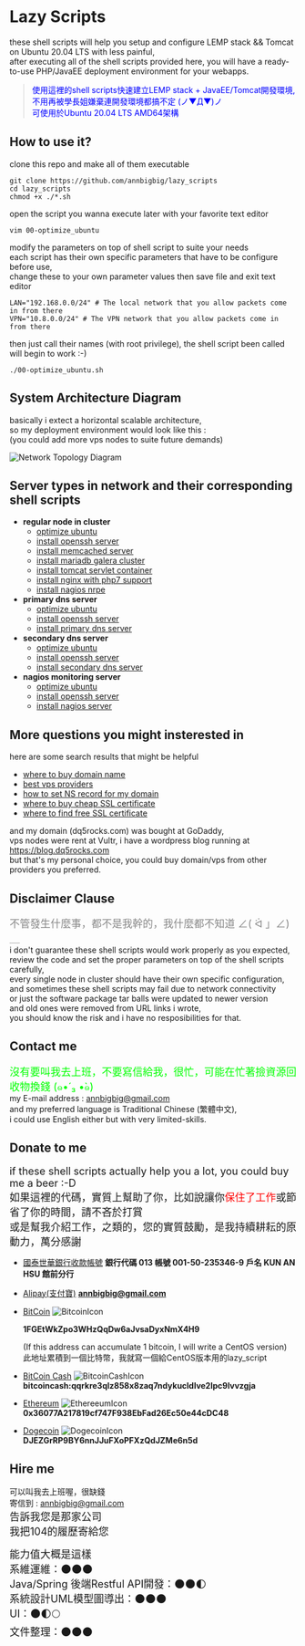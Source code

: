 # Lazy Scripts
these shell scripts will help you setup and configure LEMP stack && Tomcat on Ubuntu 20.04 LTS with less painful,  
after executing all of the shell scripts provided here, you will have a ready-to-use PHP/JavaEE deployment environment for your webapps.  
 > <font color=0000FF>使用這裡的shell scripts快速建立LEMP stack + JavaEE/Tomcat開發環境,  
   不用再被學長姐嫌棄連開發環境都搞不定 (ノ▼Д▼)ノ  
   可使用於Ubuntu 20.04 LTS AMD64架構</font>  


## How to use it?
clone this repo and make all of them executable
```
git clone https://github.com/annbigbig/lazy_scripts
cd lazy_scripts
chmod +x ./*.sh
```
open the script you wanna execute later with your favorite text editor
```
vim 00-optimize_ubuntu
```
modify the parameters on top of shell script to suite your needs <br />
each script has their own specific parameters that have to be configure before use, <br />
change these to your own parameter values then save file and exit text editor
```
LAN="192.168.0.0/24" # The local network that you allow packets come in from there  
VPN="10.8.0.0/24" # The VPN network that you allow packets come in from there
```
then just call their names (with root privilege), the shell script been called will begin to work :-)
```
./00-optimize_ubuntu.sh
```
## System Architecture Diagram
basically i extect a horizontal scalable architecture,  
so my deployment environment would look like this :  
(you could add more vps nodes to suite future demands)

![Network Topology Diagram](images/system_architecture_0.jpg?raw=true "Title")

## Server types in network and their corresponding shell scripts
* **regular node in cluster**
    - [optimize ubuntu](00-optimize_ubuntu.sh)
    - [install openssh server](10-install_openssh_server.sh)
    - [install memcached server](20-install_memcached_server.sh)
    - [install mariadb galera cluster](30-install_mariadb_server.sh)
    - [install tomcat servlet container](40-install_tomcat.sh)
    - [install nginx with php7 support](50-install_nginx_with_php_support.sh)
    - [install nagios nrpe](71-install_nagios_nrpe.sh)
* **primary dns server**
    - [optimize ubuntu](00-optimize_ubuntu.sh)
    - [install openssh server](10-install_openssh_server.sh)
    - [install primary dns server](60-install_primary_dns_server.sh)
* **secondary dns server**
    - [optimize ubuntu](00-optimize_ubuntu.sh)
    - [install openssh server](10-install_openssh_server.sh)
    - [install secondary dns server](61-install_secondary_dns_server.sh)
* **nagios monitoring server**
    - [optimize ubuntu](00-optimize_ubuntu.sh)
    - [install openssh server](10-install_openssh_server.sh)
    - [install nagios server](70-install_nagios_server.sh)

## More questions you might insterested in
here are some search results that might be helpful  
* [where to buy domain name](https://www.google.com.tw/search?q=where+to+buy+domain+name)  
* [best vps providers](https://www.google.com.tw/search?q=best+vps+providers)  
* [how to set NS record for my domain](https://www.google.com.tw/search?q=how+to+set+ns+record+for+my+domain)  
* [where to buy cheap SSL certificate](https://www.google.com.tw/search?q=where+to+buy+cheap+ssl+certificate)  
* [where to find free SSL certificate](https://www.google.com.tw/search?q=where+to+find+free+ssl+certificate)  

and my domain (dq5rocks.com) was bought at GoDaddy,  
vps nodes were rent at Vultr, i have a wordpress blog running at  
 https://blog.dq5rocks.com  
but that's my personal choice, you could buy domain/vps from other providers you preferred.

## Disclaimer Clause  
<font size=4 color=888888>不管發生什麼事，都不是我幹的，我什麼都不知道  ∠( ᐛ 」∠)＿ </font>  
i don't guarantee these shell scripts would work properly as you expected,  
review the code and set the proper parameters on top of the shell scripts  
carefully,  
every single node in cluster should have their own specific configuration,  
and sometimes these shell scripts may fail due to network connectivity  
or just the software package tar balls were updated to newer version  
and old ones were removed from URL links i wrote,  
you should know the risk and i have no resposibilities for that.  

## Contact me  
<font size=4 color=00FF00>沒有要叫我去上班，不要寫信給我，很忙，可能在忙著撿資源回收物換錢 (๑•́ ₃ •̀๑)</font>  
my E-mail address : [annbigbig@gmail.com](mailto:annbigbig@gmail.com)  
and my preferred language is Traditional Chinese (繁體中文),  
i could use English either but with very limited-skills.

## Donate to me
<font size=4>if these shell scripts actually help you a lot, you could buy me a beer :-D  
如果這裡的代碼，實質上幫助了你，比如說讓你<font color=#FF0000>保住了工作</font>或節省了你的時間，請不吝於打賞  
或是幫我介紹工作，之類的，您的實質鼓勵，是我持續耕耘的原動力，萬分感謝</font>  

   - [國泰世華銀行收款帳號](#CathayBank) **銀行代碼 013 帳號 001-50-235346-9 戶名 KUN AN HSU 館前分行**  


   - [Alipay(支付寶)](#alipay) **annbigbig@gmail.com**  


   - [BitCoin](#Bitcoin)  ![BitcoinIcon](images/Bitcoin.png?raw=true "Thank you")  

      **1FGEtWkZpo3WHzQqDw6aJvsaDyxNmX4H9**  

      (If this address can accumulate 1 bitcoin, I will write a CentOS version)  
       此地址累積到一個比特幣，我就寫一個給CentOS版本用的lazy_script  


   - [BitCoin Cash](#BitcoinCash)  ![BitcoinCashIcon](images/BitcoinCash.png?raw=true "Thank you")  
      **bitcoincash:qqrkre3qlz858x8zaq7ndykucldlve2lpc9lvvzgja**  


   - [Ethereum](#Ethereum)  ![EthereeumIcon](images/Ethereum.png?raw=true "Thank you")  
      **0x36077A217819cf747F938EbFad26Ec50e44cDC48**


   - [Dogecoin](#dogecoin) ![DogecoinIcon](images/doge.png?raw=true "Thank you")  
     **DJEZGrRP9BY6nnJJuFXoPFXzQdJZMe6n5d**  

## Hire me
  
可以叫我去上班喔，很缺錢  
寄信到 : [annbigbig@gmail.com](mailto:annbigbig@gmail.com)  
<font size=4>
告訴我您是那家公司  
我把104的履歷寄給您  

能力值大概是這樣  
系維運維：🌑🌑🌑   
Java/Spring 後端Restful API開發：🌑🌑🌓  
系統設計UML模型圖導出：🌑🌑🌑  
UI：🌑🌓🌕  
文件整理：🌑🌑🌑  
</font>

